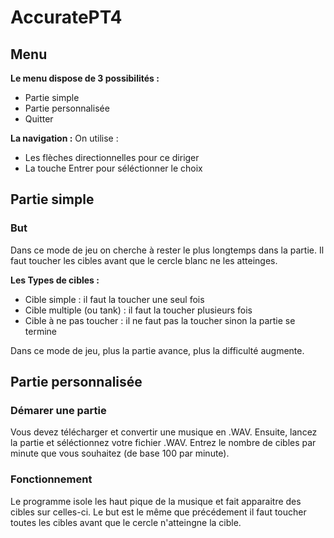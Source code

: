 # AccuratePT4

## Menu

**Le menu dispose de 3 possibilités :**
- Partie simple
- Partie personnalisée
- Quitter

**La navigation :**
On utilise :
  - Les flèches directionnelles pour ce diriger
  - La touche Entrer pour séléctionner le choix

## Partie simple

### But

Dans ce mode de jeu on cherche à rester le plus longtemps dans la partie.
Il faut toucher les cibles avant que le cercle blanc ne les atteinges.

**Les Types de cibles :**
- Cible simple : il faut la toucher une seul fois
- Cible multiple (ou tank) : il faut la toucher plusieurs fois
- Cible à ne pas toucher : il ne faut pas la toucher sinon la partie se termine

Dans ce mode de jeu, plus la partie avance, plus la difficulté augmente.


## Partie personnalisée

### Démarer une partie

Vous devez télécharger et convertir une musique en .WAV.
Ensuite, lancez la partie et séléctionnez votre fichier .WAV.
Entrez le nombre de cibles par minute que vous souhaitez (de base 100 par minute).

### Fonctionnement

Le programme isole les haut pique de la musique et fait apparaitre des cibles sur celles-ci.
Le but est le même que précédement il faut toucher toutes les cibles avant que le cercle n'atteingne la cible.
